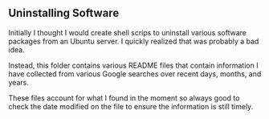 ## Uninstalling Software
Initially I thought I would create shell scrips to uninstall various software
packages from an Ubuntu server. I quickly realized that was probably a bad idea.

Instead, this folder contains various README files that contain information
I have collected from various Google searches over recent days, months, and years.

These files account for what I found in the moment so always good to check
the date modified on the file to ensure the information is still timely.
